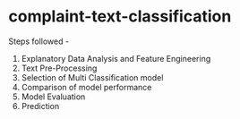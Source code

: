 # complaint-text-classification


Steps followed -
1. Explanatory Data Analysis and Feature Engineering
2. Text Pre-Processing
3. Selection of Multi Classification model
4. Comparison of model performance
5. Model Evaluation
6. Prediction
